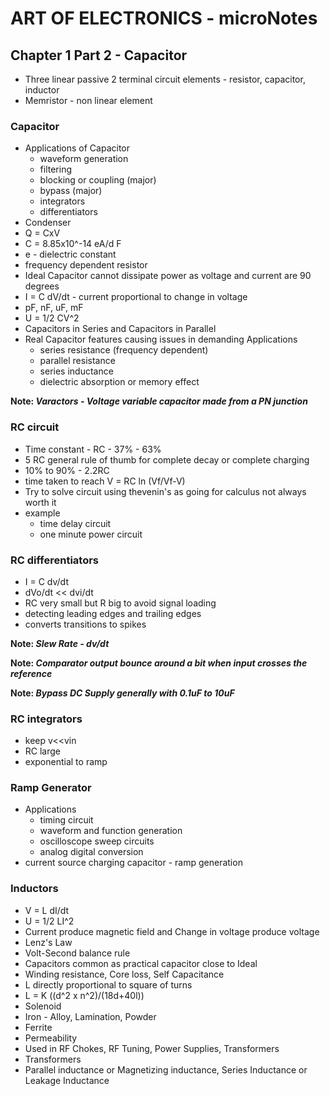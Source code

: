 # ART OF ELECTRONICS - microNotes

## Chapter 1 Part 2 - Capacitor

- Three linear passive 2 terminal circuit elements - resistor, capacitor, inductor
- Memristor - non linear element 

### Capacitor 
- Applications of Capacitor 
    - waveform generation
    - filtering
    - blocking or coupling (major)
    - bypass (major)
    - integrators
    - differentiators
- Condenser
- Q = CxV
- C = 8.85x10^-14 eA/d F 
- e - dielectric constant
- frequency dependent resistor
- Ideal Capacitor cannot dissipate power as voltage and current are 90 degrees
- I = C dV/dt - current proportional to change in voltage
- pF, nF, uF, mF
- U = 1/2 CV^2
- Capacitors in Series and Capacitors in Parallel
- Real Capacitor features causing issues in demanding Applications
    - series resistance (frequency dependent)
    - parallel resistance
    - series inductance
    - dielectric absorption or memory effect

**Note: *Varactors - Voltage variable capacitor made from a PN junction***

### RC circuit
- Time constant - RC - 37% - 63%
- 5 RC general rule of thumb for complete decay or complete charging 
- 10% to 90% - 2.2RC
- time taken to reach V = RC ln (Vf/Vf-V)
- Try to solve circuit using thevenin's as going for calculus not always worth it 
- example
    - time delay circuit
    - one minute power circuit 

### RC differentiators
- I = C dv/dt
- dVo/dt << dvi/dt
- RC very small but R big to avoid signal loading
- detecting leading edges and trailing edges
- converts transitions to spikes

**Note: *Slew Rate - dv/dt***

**Note: *Comparator output bounce around a bit when input crosses the reference***

**Note: *Bypass DC Supply generally with 0.1uF to 10uF***

### RC integrators  
- keep v<<vin
- RC large
- exponential to ramp

### Ramp Generator
- Applications
    - timing circuit
    - waveform and function generation
    - oscilloscope sweep circuits
    - analog digital conversion
- current source charging capacitor - ramp generation

### Inductors
- V = L dI/dt
- U = 1/2 LI^2
- Current produce magnetic field and Change in voltage produce voltage
- Lenz's Law
- Volt-Second balance rule
- Capacitors common as practical capacitor close to Ideal
- Winding resistance, Core loss, Self Capacitance
- L directly proportional to square of turns
- L = K ((d^2 x n^2)/(18d+40l))
- Solenoid
- Iron - Alloy, Lamination, Powder
- Ferrite
- Permeability
- Used in RF Chokes, RF Tuning, Power Supplies, Transformers
- Transformers
- Parallel inductance or Magnetizing inductance, Series Inductance or Leakage Inductance




